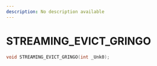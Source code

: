```yaml
---
description: No description available 
---
```


# STREAMING_EVICT_GRINGO

```cpp
void STREAMING_EVICT_GRINGO(int _Unk0);
```